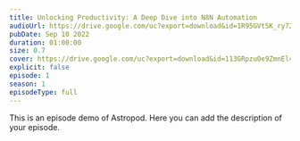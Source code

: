 ```yaml
---
title: Unlocking Productivity: A Deep Dive into N8N Automation 
audioUrl: https://drive.google.com/uc?export=download&id=1R95GVtSK_ry72I9Ygql_uQd4v_gL9XIU
pubDate: Sep 10 2022
duration: 01:00:00
size: 0.7
cover: https://drive.google.com/uc?export=download&id=113GRpzu0e9ZmnEl4ykyYi9v_1bb1T5Sj
explicit: false
episode: 1
season: 1
episodeType: full
---
```

This is an episode demo of Astropod. Here you can add the description of your episode.